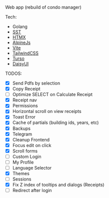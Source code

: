 Web app (rebuild of condo manager)

Tech:

- Golang
- [SST](https://sst.dev/)
- [HTMX](https://htmx.org/)
- [AlpineJs](https://alpinejs.dev/)
- [Vite](https://vite.dev/)
- [TailwindCSS](https://tailwindcss.com/)
- [Turso](https://turso.tech/)
- [DaisyUI](https://daisyui.com/)

TODOS:

- [x] Send Pdfs by selection
- [x] Copy Receipt
- [ ] Optimize SELECT on Calculate Receipt
- [x] Receipt nav
- [x] Permissions
- [x] Horizontal scroll on view receipts
- [x] Toast Error
- [x] Cache of partials (building ids, years, etc)
- [x] Backups
- [x] Telegram
- [x] Cleanup Frontend
- [x] Focus edit on click
- [x] Scroll forms
- [ ] Custom Login
- [ ] My Profile
- [ ] Language Selector
- [x] Themes
- [ ] Sessions
- [x] Fix Z index of tooltips and dialogs (Receipts)
- [ ] Redirect after login